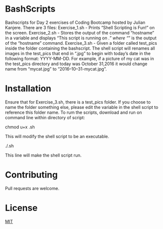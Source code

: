 # BashScripts

Bashscripts for Day 2 exercises of Coding Bootcamp hosted by Julian Kanjere.
There are 3 files: 
Exercise_1.sh - Prints “Shell Scripting is Fun!” on the screen.
Exercise_2.sh - Stores the output of the command “hostname” in a variable and displays “This script is running on _.” where “_” is the output of the “hostname” command.
Exercise_3.sh - Given a folder called test_pics inside the folder containing the bashscript. The shell script will renames all images in the test_pics that end in “.jpg” to begin with today’s date in the following format: YYYY-MM-DD. For example, if a picture of my cat was in the test_pics directory and today was October 31,2016 it would change name from “mycat.jpg” to “2016–10–31-mycat.jpg”. 

# Installation
Ensure that for Exercise_3.sh, there is a test_pics folder. If you choose to name the folder something else, please edit the variable in the shell script to reference this folder name.
To rum the scripts, download and run on command line within directory of script:

  chmod u+x <shellsciptname>.sh

This will modify the shell script to be an executable.

  ./<shellscriptname>.sh
  
This line will make the shell script run.

# Contributing

Pull requests are welcome.

# License

[MIT](https://choosealicense.com/licenses/mit/)

